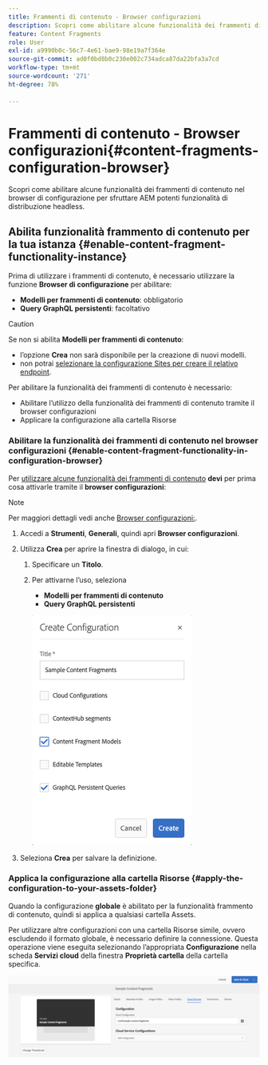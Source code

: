 ```yaml
---
title: Frammenti di contenuto - Browser configurazioni
description: Scopri come abilitare alcune funzionalità dei frammenti di contenuto nel browser di configurazione per sfruttare AEM potenti funzionalità di distribuzione headless.
feature: Content Fragments
role: User
exl-id: a9990b0c-56c7-4e61-bae9-98e19a7f364e
source-git-commit: ad0f0bd8b0c230e002c734adca87da22bfa3a7cd
workflow-type: tm+mt
source-wordcount: '271'
ht-degree: 78%

---
```


# Frammenti di contenuto - Browser configurazioni{#content-fragments-configuration-browser}

Scopri come abilitare alcune funzionalità dei frammenti di contenuto nel browser di configurazione per sfruttare AEM potenti funzionalità di distribuzione headless.

## Abilita funzionalità frammento di contenuto per la tua istanza {#enable-content-fragment-functionality-instance}

Prima di utilizzare i frammenti di contenuto, è necessario utilizzare la funzione **Browser di configurazione** per abilitare:

* **Modelli per frammenti di contenuto**: obbligatorio
* **Query GraphQL persistenti**: facoltativo

>[!CAUTION]
>
>Se non si abilita **Modelli per frammenti di contenuto**:
>
>* l’opzione **Crea** non sarà disponibile per la creazione di nuovi modelli.
>* non potrai [selezionare la configurazione Sites per creare il relativo endpoint](/help/sites-developing/headless/graphql-api/graphql-endpoint.md#enabling-graphql-endpoint).


Per abilitare la funzionalità dei frammenti di contenuto è necessario:

* Abilitare l’utilizzo della funzionalità dei frammenti di contenuto tramite il browser configurazioni
* Applicare la configurazione alla cartella Risorse

### Abilitare la funzionalità dei frammenti di contenuto nel browser configurazioni {#enable-content-fragment-functionality-in-configuration-browser}

Per [utilizzare alcune funzionalità dei frammenti di contenuto](#creating-a-content-fragment-model) **devi** per prima cosa attivarle tramite il **browser configurazioni**:

>[!NOTE]
>
>Per maggiori dettagli vedi anche [Browser configurazioni:](/help/sites-administering/configurations.md#using-configuration-browser).

1. Accedi a **Strumenti**, **Generali**, quindi apri **Browser configurazioni**.

1. Utilizza **Crea** per aprire la finestra di dialogo, in cui:

   1. Specificare un **Titolo**.
   1. Per attivarne l’uso, seleziona
      * **Modelli per frammenti di contenuto**
      * **Query GraphQL persistenti**

      ![Definire la configurazione](assets/cfm-conf-01.png)


1. Seleziona **Crea** per salvare la definizione.

<!-- 1. Select the location appropriate to your website. -->

### Applica la configurazione alla cartella Risorse {#apply-the-configuration-to-your-assets-folder}

Quando la configurazione **globale** è abilitato per la funzionalità frammento di contenuto, quindi si applica a qualsiasi cartella Assets.

Per utilizzare altre configurazioni con una cartella Risorse simile, ovvero escludendo il formato globale, è necessario definire la connessione. Questa operazione viene eseguita selezionando l’appropriata **Configurazione** nella scheda **Servizi cloud** della finestra **Proprietà cartella** della cartella specifica.

![Applica configurazione](assets/cfm-conf-02.png)
